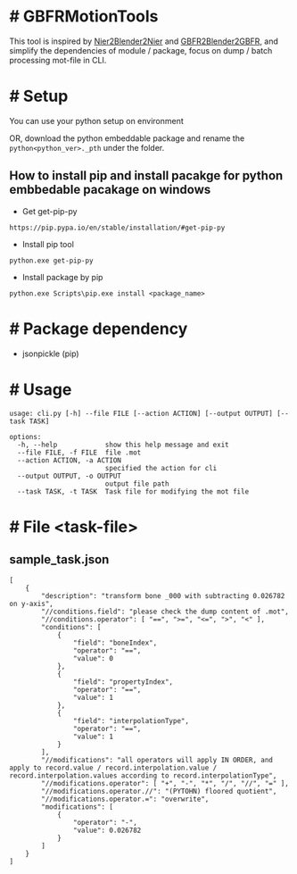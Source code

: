 # \# GBFRMotionTools

This tool is inspired by [Nier2Blender2Nier](https://github.com/WoefulWolf/NieR2Blender2NieR) and [GBFR2Blender2GBFR](https://github.com/WistfulHopes/GBFR2Blender2GBFR),
and simplify the dependencies of module / package, focus on dump / batch processing mot-file in CLI.

# \# Setup

You can use your python setup on environment

OR, download the python embeddable package and rename the ```python<python_ver>._pth``` under the folder.

## How to install pip and install pacakge for python embbedable pacakage on windows

- Get get-pip-py 
```
https://pip.pypa.io/en/stable/installation/#get-pip-py
```

- Install pip tool
```
python.exe get-pip-py
```

- Install package by pip
```
python.exe Scripts\pip.exe install <package_name>
```

# \# Package dependency

  - jsonpickle (pip)

# \# Usage

```
usage: cli.py [-h] --file FILE [--action ACTION] [--output OUTPUT] [--task TASK]

options:
  -h, --help            show this help message and exit
  --file FILE, -f FILE  file .mot
  --action ACTION, -a ACTION
                        specified the action for cli
  --output OUTPUT, -o OUTPUT
                        output file path
  --task TASK, -t TASK  Task file for modifying the mot file
```

# \# File \<task-file\>

## sample_task.json
```
[
    {
        "description": "transform bone _000 with subtracting 0.026782 on y-axis",
        "//conditions.field": "please check the dump content of .mot",
        "//conditions.operator": [ "==", ">=", "<=", ">", "<" ],
        "conditions": [
            {
                "field": "boneIndex",
                "operator": "==",
                "value": 0
            },
            {
                "field": "propertyIndex",
                "operator": "==",
                "value": 1
            },
            {
                "field": "interpolationType",
                "operator": "==",
                "value": 1
            }
        ],
        "//modifications": "all operators will apply IN ORDER, and apply to record.value / record.interpolation.value / record.interpolation.values according to record.interpolationType",
        "//modifications.operator": [ "+", "-", "*", "/", "//", "=" ],
        "//modifications.operator.//": "(PYTOHN) floored quotient",
        "//modifications.operator.=": "overwrite",
        "modifications": [
            {
                "operator": "-",
                "value": 0.026782
            }
        ]
    }
]
```